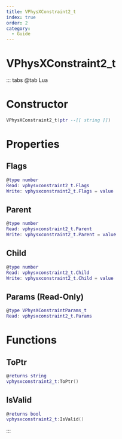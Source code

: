 ```yaml
---
title: VPhysXConstraint2_t
index: true
order: 2
category:
  - Guide
---
```


# VPhysXConstraint2_t

::: tabs
@tab Lua
# Constructor
```lua
VPhysXConstraint2_t(ptr --[[ string ]])
```
# Properties
## Flags 
```lua
@type number
Read: vphysxconstraint2_t.Flags
Write: vphysxconstraint2_t.Flags = value
```
## Parent 
```lua
@type number
Read: vphysxconstraint2_t.Parent
Write: vphysxconstraint2_t.Parent = value
```
## Child 
```lua
@type number
Read: vphysxconstraint2_t.Child
Write: vphysxconstraint2_t.Child = value
```
## Params (Read-Only)
```lua
@type VPhysXConstraintParams_t
Read: vphysxconstraint2_t.Params
```
# Functions
## ToPtr
```lua
@returns string
vphysxconstraint2_t:ToPtr()
```
## IsValid
```lua
@returns bool
vphysxconstraint2_t:IsValid()
```

:::